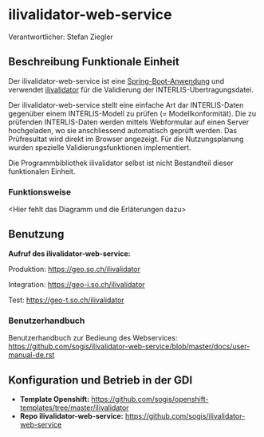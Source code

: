 # ilivalidator-web-service

Verantwortlicher: Stefan Ziegler

## Beschreibung Funktionale Einheit
Der ilivalidator-web-service ist eine [Spring-Boot-Anwendung](https://spring.io/projects/spring-boot) und verwendet [ilivalidator](https://github.com/claeis/ilivalidator) für die Validierung der INTERLIS-Übertragungsdatei.

Der ilivalidator-web-service  stellt eine einfache Art dar INTERLIS-Daten gegenüber einem INTERLIS-Modell zu prüfen (= Modellkonformität). Die zu prüfenden INTERLIS-Daten werden mittels Webformular auf einen Server hochgeladen, wo sie anschliessend automatisch geprüft werden. Das Prüfresultat wird direkt im Browser angezeigt.
Für die Nutzungsplanung wurden spezielle Validierungsfunktionen implementiert. 

Die Programmbibliothek ilivalidator selbst ist nicht Bestandteil dieser funktionalen Einheit. 

### Funktionsweise
<Hier fehlt das Diagramm und die Erläterungen dazu>

## Benutzung
**Aufruf des ilivalidator-web-service:**

Produktion: https://geo.so.ch/ilivalidator

Integration: https://geo-i.so.ch/ilivalidator

Test: https://geo-t.so.ch/ilivalidator

### Benutzerhandbuch
Benutzerhandbuch zur Bedieung des Webservices: https://github.com/sogis/ilivalidator-web-service/blob/master/docs/user-manual-de.rst

## Konfiguration und Betrieb in der GDI
* **Template Openshift:** https://github.com/sogis/openshift-templates/tree/master/ilivalidator
* **Repo ilivalidator-web-service:** https://github.com/sogis/ilivalidator-web-service


